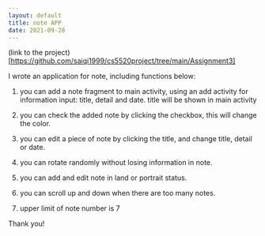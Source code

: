 ```yaml
---
layout: default
title: note APP
date: 2021-09-28
---
```

(link to the project)[https://github.com/saiqi1999/cs5520project/tree/main/Assignment3]

I wrote an application for note, including functions below:

1. you can add a note fragment to main activity, using an add activity for information input: title, detail and date. title will be shown in main activity

2. you can check the added note by clicking the checkbox, this will change the color.

3. you can edit a piece of note by clicking the title, and change title, detail or date.

4. you can rotate randomly without losing information in note.

5. you can add and edit note in land or portrait status.

6. you can scroll up and down when there are too many notes.

7. upper limit of note number is 7 

Thank you!
